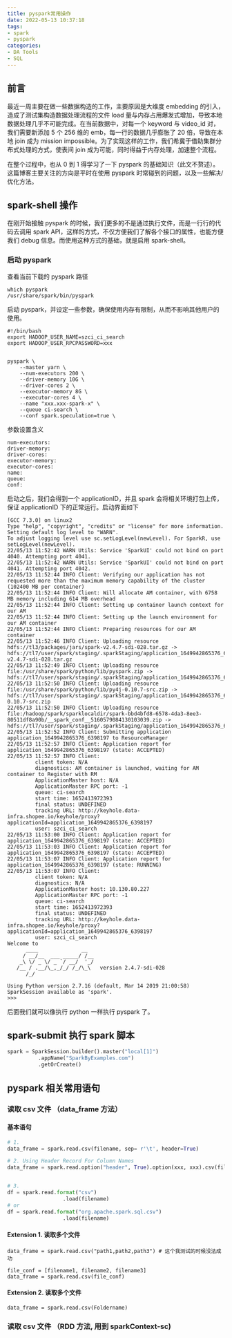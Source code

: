 ```yaml
---
title: pyspark常用操作
date: 2022-05-13 10:37:18
tags:
- spark
- pyspark
categories:
- DA Tools
- SQL
---
```


## 前言

最近一周主要在做一些数据构造的工作，主要原因是大维度 embedding 的引入，造成了测试集构造数据处理流程的文件 load 量与内存占用爆发式增加，导致本地数据处理几乎不可能完成。在当前数据中，对每一个 keyword 与 video_id 对，我们需要新添加 5 个 256 维的 emb，每一行的数据几乎膨胀了 20 倍，导致在本地 join 成为 mission impossible。为了实现这样的工作，我们希冀于借助集群分布式处理的方式，使表间 join 成为可能，同时得益于内存处理，加速整个流程。

在整个过程中，也从 0 到 1 得学习了一下 pyspark 的基础知识（此文不赘述）。这篇博客主要关注的方向是平时在使用 pyspark 时常碰到的问题，以及一些解决/优化方法。

## spark-shell 操作

在刚开始接触 pyspark 的时候，我们更多的不是通过执行文件，而是一行行的代码去调用 spark API，这样的方式，不仅方便我们了解各个接口的属性，也能方便我们 debug 信息。而使用这种方式的基础，就是启用 spark-shell。

### 启动 pyspark

查看当前下载的 pyspark 路径

```shell
which pyspark
/usr/share/spark/bin/pyspark
```

启动 pyspark，并设定一些参数，确保使用内存有限制，从而不影响其他用户的使用。

```shell
#!/bin/bash
export HADOOP_USER_NAME=szci_ci_search
export HADOOP_USER_RPCPASSWORD=xxx


pyspark \
    --master yarn \
    --num-executors 200 \
    --driver-memory 10G \
    --driver-cores 2 \
    --executor-memory 8G \
    --executor-cores 4 \
    --name "xxx.xxx-spark-x" \
    --queue ci-search \
    --conf spark.speculation=true \
```

参数设置含义

```shell
num-executors: 
driver-memory:
driver-cores:
executor-memory:
executor-cores:
name:
queue:
conf:
```

启动之后，我们会得到一个 applicationID，并且 spark 会将相关环境打包上传，保证 applicationID 下的正常运行。启动界面如下

```shell
[GCC 7.3.0] on linux2
Type "help", "copyright", "credits" or "license" for more information.
Setting default log level to "WARN".
To adjust logging level use sc.setLogLevel(newLevel). For SparkR, use setLogLevel(newLevel).
22/05/13 11:52:42 WARN Utils: Service 'SparkUI' could not bind on port 4040. Attempting port 4041.
22/05/13 11:52:42 WARN Utils: Service 'SparkUI' could not bind on port 4041. Attempting port 4042.
22/05/13 11:52:44 INFO Client: Verifying our application has not requested more than the maximum memory capability of the cluster (102400 MB per container)
22/05/13 11:52:44 INFO Client: Will allocate AM container, with 6758 MB memory including 614 MB overhead
22/05/13 11:52:44 INFO Client: Setting up container launch context for our AM
22/05/13 11:52:44 INFO Client: Setting up the launch environment for our AM container
22/05/13 11:52:44 INFO Client: Preparing resources for our AM container
22/05/13 11:52:46 INFO Client: Uploading resource hdfs://tl3/packages/jars/spark-v2.4.7-sdi-028.tar.gz -> hdfs://tl7/user/spark/staging/.sparkStaging/application_1649942865376_6398197/spark-v2.4.7-sdi-028.tar.gz
22/05/13 11:52:49 INFO Client: Uploading resource file:/usr/share/spark/python/lib/pyspark.zip -> hdfs://tl7/user/spark/staging/.sparkStaging/application_1649942865376_6398197/pyspark.zip
22/05/13 11:52:50 INFO Client: Uploading resource file:/usr/share/spark/python/lib/py4j-0.10.7-src.zip -> hdfs://tl7/user/spark/staging/.sparkStaging/application_1649942865376_6398197/py4j-0.10.7-src.zip
22/05/13 11:52:50 INFO Client: Uploading resource file:/hadoop/spark/sparklocaldir/spark-bbd4bfd8-6578-4da3-8ee3-80511df8a90b/__spark_conf__5160579084130103039.zip -> hdfs://tl7/user/spark/staging/.sparkStaging/application_1649942865376_6398197/__spark_conf__.zip
22/05/13 11:52:52 INFO Client: Submitting application application_1649942865376_6398197 to ResourceManager
22/05/13 11:52:57 INFO Client: Application report for application_1649942865376_6398197 (state: ACCEPTED)
22/05/13 11:52:57 INFO Client: 
         client token: N/A
         diagnostics: AM container is launched, waiting for AM container to Register with RM
         ApplicationMaster host: N/A
         ApplicationMaster RPC port: -1
         queue: ci-search
         start time: 1652413972393
         final status: UNDEFINED
         tracking URL: http://keyhole.data-infra.shopee.io/keyhole/proxy?applicationId=application_1649942865376_6398197
         user: szci_ci_search
22/05/13 11:53:00 INFO Client: Application report for application_1649942865376_6398197 (state: ACCEPTED)
22/05/13 11:53:03 INFO Client: Application report for application_1649942865376_6398197 (state: ACCEPTED)
22/05/13 11:53:07 INFO Client: Application report for application_1649942865376_6398197 (state: RUNNING)
22/05/13 11:53:07 INFO Client: 
         client token: N/A
         diagnostics: N/A
         ApplicationMaster host: 10.130.80.227
         ApplicationMaster RPC port: -1
         queue: ci-search
         start time: 1652413972393
         final status: UNDEFINED
         tracking URL: http://keyhole.data-infra.shopee.io/keyhole/proxy?applicationId=application_1649942865376_6398197
         user: szci_ci_search
Welcome to
      ____              __
     / __/__  ___ _____/ /__
    _\ \/ _ \/ _ `/ __/  '_/
   /__ / .__/\_,_/_/ /_/\_\   version 2.4.7-sdi-028
      /_/

Using Python version 2.7.16 (default, Mar 14 2019 21:00:58)
SparkSession available as 'spark'.
>>> 
```

后面我们就可以像执行 python 一样执行 pyspark 了。

## spark-submit 执行 spark 脚本

```python
spark = SparkSession.builder().master("local[1]")
          .appName("SparkByExamples.com")
          .getOrCreate()
```

## pyspark 相关常用语句

### 读取 csv 文件 （data_frame 方法）

#### 基本语句

```python
# 1.
data_frame = spark.read.csv(filename, sep= r'\t', header=True)

# 2. Using Header Record For Column Names
data_frame = spark.read.option("header", True).option(xxx, xxx).csv(filename)


# 3.
df = spark.read.format("csv")
                  .load(filename)
# or
df = spark.read.format("org.apache.spark.sql.csv")
                  .load(filename)
```

#### Extension 1.  读取多个文件

```shell
data_frame = spark.read.csv("path1,path2,path3") # 这个我测试的时候没法成功

file_conf = [filename1, filename2, filename3]
data_frame = spark.read.csv(file_conf)
```

#### Extension 2. 读取多个文件

```shell
data_frame = spark.read.csv(Foldername)
```

### 读取 csv 文件 （RDD 方法, 用到 sparkContext-sc)
